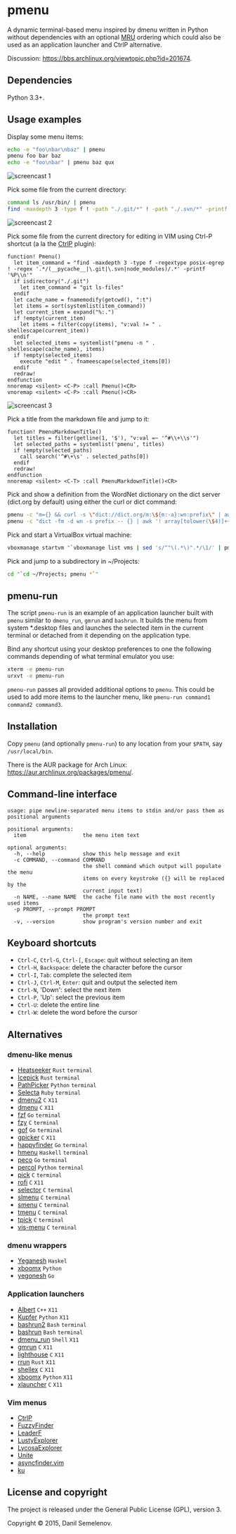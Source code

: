 # pmenu

A dynamic terminal-based menu inspired by dmenu written in Python without dependencies with an optional [MRU](https://en.wikipedia.org/wiki/Most_Recently_Used) ordering which could also be used as an application launcher and CtrlP alternative.

Discussion: https://bbs.archlinux.org/viewtopic.php?id=201674.

## Dependencies

Python 3.3+.

## Usage examples

Display some menu items:

```bash
echo -e "foo\nbar\nbaz" | pmenu
pmenu foo bar baz
echo -e "foo\nbar" | pmenu baz qux
```

![screencast 1](https://raw.githubusercontent.com/sgtpep/pmenu/master/screencasts/1.gif)

Pick some file from the current directory:

```bash
command ls /usr/bin/ | pmenu
find -maxdepth 3 -type f ! -path "./.git/*" ! -path "./.svn/*" -printf '%P\n' | LC_COLLATE=C sort | pmenu
```

![screencast 2](https://raw.githubusercontent.com/sgtpep/pmenu/master/screencasts/2.gif)

Pick some file from the current directory for editing in VIM using Ctrl-P shortcut (a la the [CtrlP](http://kien.github.io/ctrlp.vim/) plugin):

```vim
function! Pmenu()
  let item_command = "find -maxdepth 3 -type f -regextype posix-egrep ! -regex '.*/(__pycache__|\.git|\.svn|node_modules)/.*' -printf '%P\\n'"
  if isdirectory("./.git")
    let item_command = "git ls-files"
  endif
  let cache_name = fnamemodify(getcwd(), ":t")
  let items = sort(systemlist(item_command))
  let current_item = expand("%:.")
  if !empty(current_item)
    let items = filter(copy(items), "v:val != " . shellescape(current_item))
  endif
  let selected_items = systemlist("pmenu -n " . shellescape(cache_name), items)
  if !empty(selected_items)
    execute "edit " . fnameescape(selected_items[0])
  endif
  redraw!
endfunction
nnoremap <silent> <C-P> :call Pmenu()<CR>
vnoremap <silent> <C-P> :call Pmenu()<CR>
```

![screencast 3](https://raw.githubusercontent.com/sgtpep/pmenu/master/screencasts/3.gif)

Pick a title from the markdown file and jump to it:

```vim
function! PmenuMarkdownTitle()
  let titles = filter(getline(1, '$'), "v:val =~ '^#\\+\\s'")
  let selected_paths = systemlist('pmenu', titles)
  if !empty(selected_paths)
    call search('^#\+\s' . selected_paths[0])
  endif
  redraw!
endfunction
nnoremap <silent> <C-T> :call PmenuMarkdownTitle()<CR>
```

Pick and show a definition from the WordNet dictionary on the dict server (dict.org by default) using either the curl or dict command:

```bash
pmenu -c "m={} && curl -s \"dict://dict.org/m:\${m:-a}:wn:prefix\" | awk -F \\\" '! array[tolower(\$2)]++ { print \$2 }'" | xargs -I '{}' curl -s "dict://dict.org/d:{}:wn" | grep -vP "^(\d+ |\.)" | less
pmenu -c "dict -fm -d wn -s prefix -- {} | awk '! array[tolower(\$4)]++ { print \$4 }'" | xargs dict -d wn | less
```

Pick and start a VirtualBox virtual machine:

```bash
vboxmanage startvm "`vboxmanage list vms | sed 's/^"\(.*\)".*/\1/' | pmenu`"
```

Pick and jump to a subdirectory in ~/Projects:

```bash
cd "`cd ~/Projects; pmenu *`"
```

## pmenu-run

The script `pmenu-run` is an example of an application launcher built with `pmenu` similar to `dmenu_run`, `gmrun` and `bashrun`. It builds the menu from system \*.desktop files and launches the selected item in the current terminal or detached from it depending on the application type.

Bind any shortcut using your desktop preferences to one the following commands depending of what terminal emulator you use:

```bash
xterm -e pmenu-run
urxvt -e pmenu-run
```

`pmenu-run` passes all provided additional options to `pmenu`. This could be used to add more items to the launcher menu, like `pmenu-run command1 command2 command3`.

## Installation

Copy `pmenu` (and optionally `pmenu-run`) to any location from your `$PATH`, say `/usr/local/bin`.

There is the AUR package for Arch Linux: https://aur.archlinux.org/packages/pmenu/.

## Command-line interface

```
usage: pipe newline-separated menu items to stdin and/or pass them as positional arguments

positional arguments:
  item                  the menu item text

optional arguments:
  -h, --help            show this help message and exit
  -c COMMAND, --command COMMAND
                        the shell command which output will populate the menu
                        items on every keystroke ({} will be replaced by the
                        current input text)
  -n NAME, --name NAME  the cache file name with the most recently used items
  -p PROMPT, --prompt PROMPT
                        the prompt text
  -v, --version         show program's version number and exit
```

## Keyboard shortcuts

- `Ctrl-C`, `Ctrl-G`, `Ctrl-[`, `Escape`: quit without selecting an item
- `Ctrl-H`, `Backspace`: delete the character before the cursor
- `Ctrl-I`, `Tab`: complete the selected item
- `Ctrl-J`, `Ctrl-M`, `Enter`: quit and output the selected item
- `Ctrl-N`, 'Down': select the next item
- `Ctrl-P`, 'Up': select the previous item
- `Ctrl-U`: delete the entire line
- `Ctrl-W`: delete the word before the cursor

## Alternatives

### dmenu-like menus

- [Heatseeker](https://github.com/rschmitt/heatseeker) `Rust` `terminal`
- [Icepick](https://github.com/felipesere/icepick) `Rust` `terminal`
- [PathPicker](https://facebook.github.io/PathPicker/) `Python` `terminal`
- [Selecta](https://github.com/garybernhardt/selecta) `Ruby` `terminal`
- [dmenu2](https://bitbucket.org/melek/dmenu2) `C` `X11`
- [dmenu](http://tools.suckless.org/dmenu/) `C` `X11`
- [fzf](https://github.com/junegunn/fzf) `Go` `terminal`
- [fzy](https://github.com/jhawthorn/fzy) `C` `terminal`
- [gof](https://github.com/mattn/gof) `Go` `terminal`
- [gpicker](http://www.nongnu.org/gpicker/) `C` `X11`
- [happyfinder](https://github.com/hugows/hf) `Go` `terminal`
- [hmenu](https://github.com/sulami/hmenu) `Haskell` `terminal`
- [peco](https://github.com/peco/peco) `Go` `terminal`
- [percol](https://github.com/mooz/percol) `Python` `terminal`
- [pick](https://github.com/thoughtbot/pick) `C` `terminal`
- [rofi](https://github.com/DaveDavenport/rofi) `C` `X11`
- [selector](http://fleuret.org/cgi-bin/gitweb/gitweb.cgi?p=selector) `C` `terminal`
- [slmenu](https://bitbucket.org/rafaelgg/slmenu) `C` `terminal`
- [smenu](https://github.com/p-gen/smenu) `C` `terminal`
- [tmenu](https://github.com/dhamidi/tmenu) `C` `terminal`
- [tpick](https://github.com/smblott-github/tpick) `C` `terminal`
- [vis-menu](http://martanne.github.io/vis/man/vis-menu.1.html) `C` `terminal`

### dmenu wrappers

- [Yeganesh](http://dmwit.com/yeganesh/) `Haskel`
- [xboomx](https://github.com/victorhaggqvist/xboomx) `Python`
- [yegonesh](https://github.com/klowner/yegonesh) `Go`

### Application launchers

- [Albert](https://github.com/ManuelSchneid3r/albert) `C++` `X11`
- [Kupfer](http://engla.github.io/kupfer/) `Python` `X11`
- [bashrun2](http://henning-bekel.de/bashrun2/) `Bash` `terminal`
- [bashrun](http://bashrun.sourceforge.net/) `Bash` `terminal`
- [dmenu_run](http://tools.suckless.org/dmenu/) `Shell` `X11`
- [gmrun](http://sourceforge.net/projects/gmrun/) `C` `X11`
- [lighthouse](https://github.com/emgram769/lighthouse) `C` `X11`
- [rrun](https://github.com/buster/rrun) `Rust` `X11`
- [shellex](https://github.com/Merovius/shellex) `C` `X11`
- [xboomx](https://github.com/victorhaggqvist/xboomx) `Python` `X11`
- [xlauncher](https://github.com/vatriani/xlauncher) `C` `X11`

### Vim menus

- [CtrlP](http://kien.github.io/ctrlp.vim/)
- [FuzzyFinder](http://www.vim.org/scripts/script.php?script_id=1984)
- [LeaderF](https://github.com/Yggdroot/LeaderF)
- [LustyExplorer](http://www.vim.org/scripts/script.php?script_id=1890)
- [LycosaExplorer](http://www.vim.org/scripts/script.php?script_id=3659)
- [Unite](https://github.com/Shougo/unite.vim)
- [asyncfinder.vim](https://github.com/vim-scripts/asyncfinder.vim)
- [ku](http://www.vim.org/scripts/script.php?script_id=2337)

## License and copyright

The project is released under the General Public License (GPL), version 3.

Copyright © 2015, Danil Semelenov.
